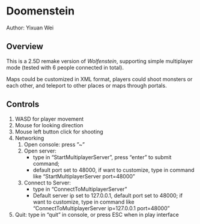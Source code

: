 # Doomenstein
Author: Yixuan Wei

## Overview
This is a 2.5D remake version of *Wolfenstein*, supporting simple multiplayer mode (tested with 6 people connected in total).

Maps could be customized in XML format, players could shoot monsters or each other, and teleport to other places or maps through portals.

## Controls
1. WASD for player movement
2. Mouse for looking direction
3. Mouse left button click for shooting
4. Networking
    1. Open console: press ”~”
	2.	Open server: 
		- type in “StartMultiplayerServer”, press “enter” to submit command; 
		- default port set to 48000, if want to customize, type in command like “StartMultiplayerServer port=48000”
	3.	Connect to Server: 
		- type in “ConnectToMultiplayerServer”
		- Default server ip set to 127.0.0.1, default port set to 48000; if want to customize, type in command like “ConnectToMultiplayerServer ip=127.0.0.1 port=48000”
5.	Quit: type in “quit” in console, or press ESC when in play interface
